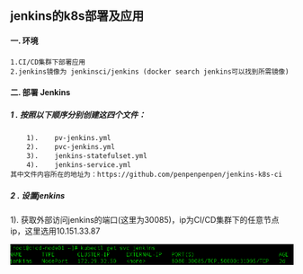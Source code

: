 ## jenkins的k8s部署及应用
#### 一. 环境
    1.CI/CD集群下部署应用
    2.jenkins镜像为 jenkinsci/jenkins (docker search jenkins可以找到所需镜像)
#### 二. 部署 Jenkins
#####    1 . 按照以下顺序分别创建这四个文件：
        1).    pv-jenkins.yml
        2).    pvc-jenkins.yml
        3).    jenkins-statefulset.yml
        4).    jenkins-service.yml
    其中文件内容所在的地址为：https://github.com/penpenpenpen/jenkins-k8s-ci
#####    2 . 设置jenkins
 1). 获取外部访问jenkins的端口(这里为30085)，ip为CI/CD集群下的任意节点ip，这里选用10.151.33.87
 <div style="text-align: center">
 <img src="picture/1.png"/>
 </div>
